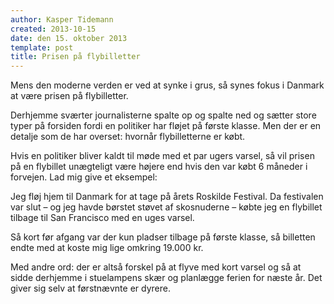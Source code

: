 ```yaml
---
author: Kasper Tidemann
created: 2013-10-15
date: den 15. oktober 2013
template: post
title: Prisen på flybilletter
---
```


Mens den moderne verden er ved at synke i grus, så synes fokus i Danmark at være prisen på flybilletter.

Derhjemme sværter journalisterne spalte op og spalte ned og sætter store typer på forsiden fordi en politiker har fløjet på første klasse. Men der er en detalje som de har overset: hvornår flybilletterne er købt.

Hvis en politiker bliver kaldt til møde med et par ugers varsel, så vil prisen på en flybillet unægteligt være højere end hvis den var købt 6 måneder i forvejen. Lad mig give et eksempel:

Jeg fløj hjem til Danmark for at tage på årets Roskilde Festival. Da festivalen var slut – og jeg havde børstet støvet af skosnuderne – købte jeg en flybillet tilbage til San Francisco med en uges varsel.

Så kort før afgang var der kun pladser tilbage på første klasse, så billetten endte med at koste mig lige omkring 19.000 kr.

Med andre ord: der er altså forskel på at flyve med kort varsel og så at sidde derhjemme i stuelampens skær og planlægge ferien for næste år. Det giver sig selv at førstnævnte er dyrere.